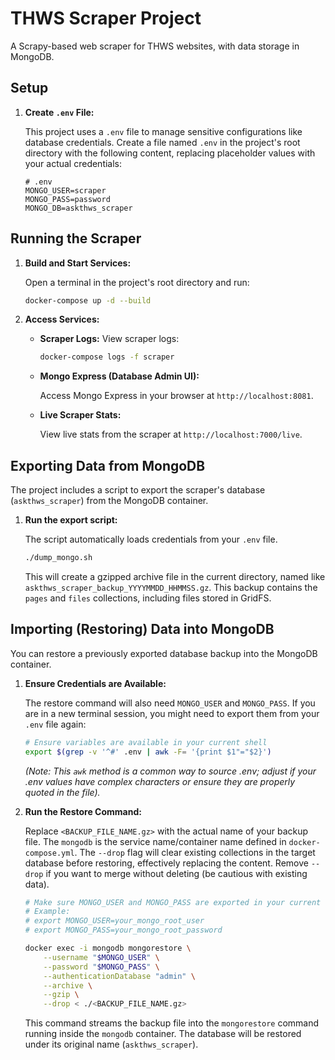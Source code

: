# THWS Scraper Project

A Scrapy-based web scraper for THWS websites, with data storage in MongoDB.

## Setup

1. **Create `.env` File:**

   This project uses a `.env` file to manage sensitive configurations like database credentials. Create a file named `.env` in the project's root directory with the following content, replacing placeholder values with your actual credentials:

   ```env
   # .env
   MONGO_USER=scraper
   MONGO_PASS=password
   MONGO_DB=askthws_scraper
   ```

## Running the Scraper

1. **Build and Start Services:**

   Open a terminal in the project's root directory and run:

   ```bash
   docker-compose up -d --build
   ```

1. **Access Services:**

   - **Scraper Logs:** View scraper logs:

     ```bash
     docker-compose logs -f scraper
     ```

   - **Mongo Express (Database Admin UI):**

     Access Mongo Express in your browser at `http://localhost:8081`.

   - **Live Scraper Stats:**

     View live stats from the scraper at `http://localhost:7000/live`.

## Exporting Data from MongoDB

The project includes a script to export the scraper's database (`askthws_scraper`) from the MongoDB container.

1. **Run the export script:**

   The script automatically loads credentials from your `.env` file.

   ```bash
   ./dump_mongo.sh
   ```

   This will create a gzipped archive file in the current directory, named like `askthws_scraper_backup_YYYYMMDD_HHMMSS.gz`. This backup contains the `pages` and `files` collections, including files stored in GridFS.

## Importing (Restoring) Data into MongoDB

You can restore a previously exported database backup into the MongoDB container.

1. **Ensure Credentials are Available:**

   The restore command will also need `MONGO_USER` and `MONGO_PASS`. If you are in a new terminal session, you might need to export them from your `.env` file again:

   ```bash
   # Ensure variables are available in your current shell
   export $(grep -v '^#' .env | awk -F= '{print $1"="$2}')
   ```

   *(Note: This `awk` method is a common way to source .env; adjust if your .env values have complex characters or ensure they are properly quoted in the file).*

1. **Run the Restore Command:**

   Replace `<BACKUP_FILE_NAME.gz>` with the actual name of your backup file. The `mongodb` is the service name/container name defined in `docker-compose.yml`.
   The `--drop` flag will clear existing collections in the target database before restoring, effectively replacing the content. Remove `--drop` if you want to merge without deleting (be cautious with existing data).

   ```bash
   # Make sure MONGO_USER and MONGO_PASS are exported in your current shell
   # Example:
   # export MONGO_USER=your_mongo_root_user
   # export MONGO_PASS=your_mongo_root_password

   docker exec -i mongodb mongorestore \
       --username "$MONGO_USER" \
       --password "$MONGO_PASS" \
       --authenticationDatabase "admin" \
       --archive \
       --gzip \
       --drop < ./<BACKUP_FILE_NAME.gz>
   ```

   This command streams the backup file into the `mongorestore` command running inside the `mongodb` container. The database will be restored under its original name (`askthws_scraper`).
